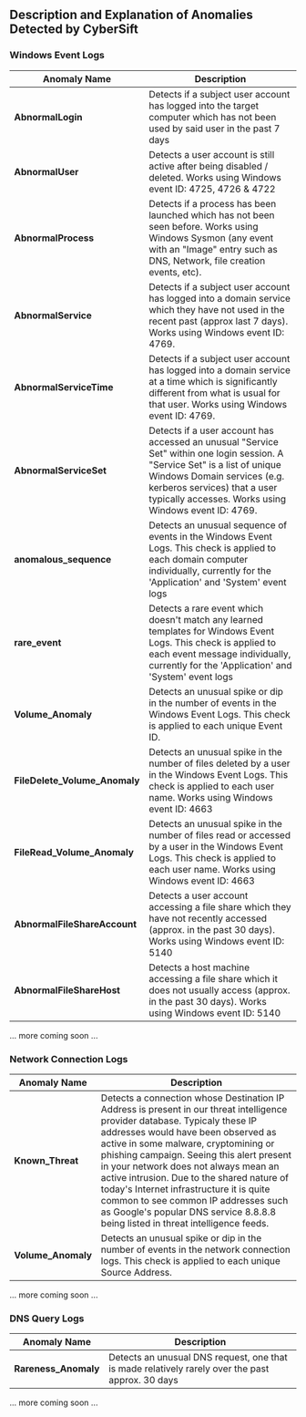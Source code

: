 ## Description and Explanation of Anomalies Detected by CyberSift

### Windows Event Logs

| Anomaly Name | Description
| - | - |
| <a id="AbnormalLogin"></a> **AbnormalLogin** | Detects if a subject user account has logged into the target computer which has not been used by said user in the past 7 days 
| <a id="AbnormalUser"></a> **AbnormalUser** | Detects a user account is still active after being disabled / deleted. Works using Windows event ID: 4725, 4726 & 4722
| <a id="AbnormalProcess"></a> **AbnormalProcess** | Detects if a process has been launched which has not been seen before. Works using Windows Sysmon (any event with an "Image" entry such as DNS, Network, file creation events, etc).
| <a id="AbnormalService"></a> **AbnormalService** | Detects if a subject user account has logged into a domain service which they have not used in the recent past (approx last 7 days). Works using Windows event ID: 4769.
| <a id="AbnormalServiceTime"></a> **AbnormalServiceTime** | Detects if a subject user account has logged into a domain service at a time which is significantly different from what is usual for that user. Works using Windows event ID: 4769.
| <a id="AbnormalServiceSet"></a> **AbnormalServiceSet** | Detects if a user account has accessed an unusual "Service Set" within one login session. A "Service Set" is a list of unique Windows Domain services (e.g. kerberos services) that a user typically accesses. Works using Windows event ID: 4769.
| <a id="anomalous_sequence"></a> **anomalous_sequence** | Detects an unusual sequence of events in the Windows Event Logs. This check is applied to each domain computer individually, currently for the 'Application' and 'System' event logs
| <a id="rare_event"></a> **rare_event** | Detects a rare event which doesn't match any learned templates for Windows Event Logs. This check is applied to each event message individually, currently for the 'Application' and 'System' event logs
| <a id="Winlog_Volume_Anomaly"></a> **Volume_Anomaly** | Detects an unusual spike or dip in the number of events in the Windows Event Logs. This check is applied to each unique Event ID.
| <a id="FileDelete_Volume_Anomaly"></a> **FileDelete\_Volume\_Anomaly** | Detects an unusual spike in the number of files deleted by a user in the Windows Event Logs. This check is applied to each user name. Works using Windows event ID: 4663
| <a id="FileRead_Volume_Anomaly"></a> **FileRead\_Volume\_Anomaly** | Detects an unusual spike in the number of files read or accessed by a user in the Windows Event Logs. This check is applied to each user name. Works using Windows event ID: 4663
| <a id="AbnormalFileShareAccount"></a> **AbnormalFileShareAccount** | Detects a user account accessing a file share which they have not recently accessed (approx. in the past 30 days). Works using Windows event ID: 5140
| <a id="AbnormalFileShareHost"></a> **AbnormalFileShareHost** | Detects a host machine accessing a file share which it does not usually access (approx. in the past 30 days). Works using Windows event ID: 5140

... more coming soon ...

### Network Connection Logs

| Anomaly Name | Description
| - | - |
| <a id="Known_Threat"></a> **Known_Threat** | Detects a connection whose Destination IP Address is present in our threat intelligence provider database. Typicaly these IP addresses would have been observed as active in some malware, cryptomining or phishing campaign. Seeing this alert present in your network does not always mean an active intrusion. Due to the shared nature of today's Internet infrastructure it is quite common to see common IP addresses such as Google's popular DNS service 8.8.8.8 being listed in threat intelligence feeds.
| <a id="Network_Volume_Anomaly"></a> **Volume_Anomaly** | Detects an unusual spike or dip in the number of events in the network connection logs. This check is applied to each unique Source Address.

... more coming soon ...

### DNS Query Logs

| Anomaly Name | Description
| - | - |
| <a id="Rareness_Anomaly"></a> **Rareness_Anomaly** | Detects an unusual DNS request, one that is made relatively rarely over the past approx. 30 days

... more coming soon ...